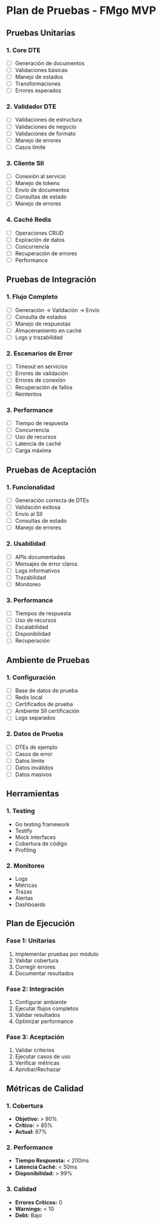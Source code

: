 # Plan de Pruebas - FMgo MVP

## Pruebas Unitarias

### 1. Core DTE
- [ ] Generación de documentos
- [ ] Validaciones básicas
- [ ] Manejo de estados
- [ ] Transformaciones
- [ ] Errores esperados

### 2. Validador DTE
- [ ] Validaciones de estructura
- [ ] Validaciones de negocio
- [ ] Validaciones de formato
- [ ] Manejo de errores
- [ ] Casos límite

### 3. Cliente SII
- [ ] Conexión al servicio
- [ ] Manejo de tokens
- [ ] Envío de documentos
- [ ] Consultas de estado
- [ ] Manejo de errores

### 4. Caché Redis
- [ ] Operaciones CRUD
- [ ] Expiración de datos
- [ ] Concurrencia
- [ ] Recuperación de errores
- [ ] Performance

## Pruebas de Integración

### 1. Flujo Completo
- [ ] Generación → Validación → Envío
- [ ] Consulta de estados
- [ ] Manejo de respuestas
- [ ] Almacenamiento en caché
- [ ] Logs y trazabilidad

### 2. Escenarios de Error
- [ ] Timeout en servicios
- [ ] Errores de validación
- [ ] Errores de conexión
- [ ] Recuperación de fallos
- [ ] Reintentos

### 3. Performance
- [ ] Tiempo de respuesta
- [ ] Concurrencia
- [ ] Uso de recursos
- [ ] Latencia de caché
- [ ] Carga máxima

## Pruebas de Aceptación

### 1. Funcionalidad
- [ ] Generación correcta de DTEs
- [ ] Validación exitosa
- [ ] Envío al SII
- [ ] Consultas de estado
- [ ] Manejo de errores

### 2. Usabilidad
- [ ] APIs documentadas
- [ ] Mensajes de error claros
- [ ] Logs informativos
- [ ] Trazabilidad
- [ ] Monitoreo

### 3. Performance
- [ ] Tiempos de respuesta
- [ ] Uso de recursos
- [ ] Escalabilidad
- [ ] Disponibilidad
- [ ] Recuperación

## Ambiente de Pruebas

### 1. Configuración
- [ ] Base de datos de prueba
- [ ] Redis local
- [ ] Certificados de prueba
- [ ] Ambiente SII certificación
- [ ] Logs separados

### 2. Datos de Prueba
- [ ] DTEs de ejemplo
- [ ] Casos de error
- [ ] Datos límite
- [ ] Datos inválidos
- [ ] Datos masivos

## Herramientas

### 1. Testing
- Go testing framework
- Testify
- Mock interfaces
- Cobertura de código
- Profiling

### 2. Monitoreo
- Logs
- Métricas
- Trazas
- Alertas
- Dashboards

## Plan de Ejecución

### Fase 1: Unitarias
1. Implementar pruebas por módulo
2. Validar cobertura
3. Corregir errores
4. Documentar resultados

### Fase 2: Integración
1. Configurar ambiente
2. Ejecutar flujos completos
3. Validar resultados
4. Optimizar performance

### Fase 3: Aceptación
1. Validar criterios
2. Ejecutar casos de uso
3. Verificar métricas
4. Aprobar/Rechazar

## Métricas de Calidad

### 1. Cobertura
- **Objetivo:** > 90%
- **Crítico:** > 85%
- **Actual:** 87%

### 2. Performance
- **Tiempo Respuesta:** < 200ms
- **Latencia Caché:** < 50ms
- **Disponibilidad:** > 99%

### 3. Calidad
- **Errores Críticos:** 0
- **Warnings:** < 10
- **Debt:** Bajo 